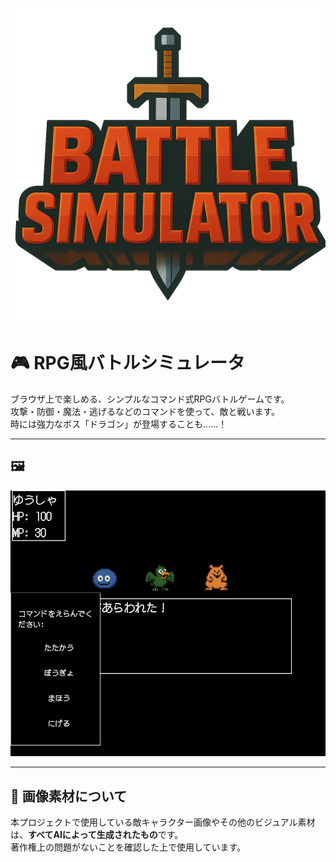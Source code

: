 ![サンプル画像](./title.PNG)

# 🎮 RPG風バトルシミュレータ

ブラウザ上で楽しめる、シンプルなコマンド式RPGバトルゲームです。  
攻撃・防御・魔法・逃げるなどのコマンドを使って、敵と戦います。  
時には強力なボス「ドラゴン」が登場することも……！

---

## 🖼️ 

![スクリーンショット例](./ss.png)

---

## 🎨 画像素材について

本プロジェクトで使用している敵キャラクター画像やその他のビジュアル素材は、**すべてAIによって生成されたもの**です。  
著作権上の問題がないことを確認した上で使用しています。


